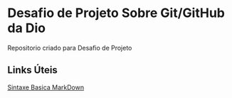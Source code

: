 #  Desafio de Projeto Sobre Git/GitHub da Dio
Repositorio criado para Desafio de Projeto

## Links Úteis
[Sintaxe Basica MarkDown](https://www.markdownguide.org/basic-syntax/)
